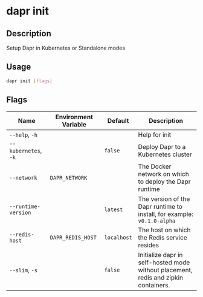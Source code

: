 # dapr init

## Description

Setup Dapr in Kubernetes or Standalone modes

## Usage

```bash
dapr init [flags]
```

## Flags

| Name | Environment Variable | Default | Description
| --- | --- | --- | --- |
| `--help`, `-h` | | | Help for init |
| `--kubernetes`, `-k` | | `false` | Deploy Dapr to a Kubernetes cluster |
| `--network` | `DAPR_NETWORK` | | The Docker network on which to deploy the Dapr runtime |
| `--runtime-version` | | `latest` | The version of the Dapr runtime to install, for example: `v0.1.0-alpha` |
| `--redis-host` | `DAPR_REDIS_HOST` | `localhost` | The host on which the Redis service resides |
| `--slim`, `-s` | | `false` | Initialize dapr in self-hosted mode without placement, redis and zipkin containers.|
